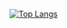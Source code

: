 [![Top Langs](https://github-readme-stats.vercel.app/api/top-langs/?username=franzsuperales&layout=donut)](https://github.com/anuraghazra/github-readme-stats)
